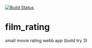 [![Build Status](https://travis-ci.org/SoFarAwayDev/film_rating.svg?branch=master)](https://travis-ci.org/SoFarAwayDev/film_rating)
# film_rating

small movie rating webb app (build try 3)
